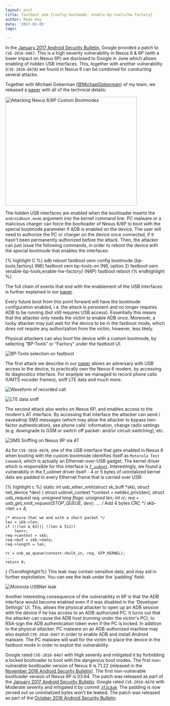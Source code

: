 ```yaml
---
layout: post
title: fastboot oem {config bootmode, enable-bp-tools/hw-factory}
author: Roee Hay
date: '2017-01-05'
tags:

---
```


In the [January 2017 Android Security Bulletin](https://source.android.com/security/bulletin/2017-01-01.html), Google provided a patch to `CVE-2016-8467`.
This is a high severity vulnerability in Nexus 6 & 6P (with a lower impact on Nexus 6P) we disclosed to Google in June which allows enabling of hidden USB interfaces. This, together with another vulnerability (`CVE-2016-6678`) we found in Nexus 6 can be combined for conducting several attacks.

Together with Michael Goberman ([@MichaelGoberman](https://twitter.com/MichaelGoberman)) of my team, we released a [paper] with all of the technical details:

<a href="https://www.docdroid.net/dxKUj5c/attacking-nexus-6-6p-custom-bootmodes.pdf.html"><img alt="Attacking Nexus 6/6P Custom Bootmodes" title="Attacking Nexus 6/6P Custom Bootmodes" src="/images/cve-2016-8467-paper.png" width="416px" height="344px"></a>

The hidden USB interfaces are enabled when the bootloader inserts the `androidboot.mode` argument into the kernel command line. PC malware or a malicious charger can force the bootloader of Nexus 6/6P to boot with the special bootmode parameter if ADB is enabled on the device. The user will need to authorize the PC or charger on the device once connected, if it hasn't been permanently authorized before the attack. Then, the attacker can just issue the following commands, in order to reboot the device with the special bootmode that enables the interfaces:

{% highlight C %}
adb reboot
fastboot oem config bootmode {bp-tools,factory} (N6)
fastboot oem bp-tools-on (N6, option 2)
fastboot oem {enable-bp-tools,enable-hw-factory} (N6P)
fastboot reboot
{% endhighlight %}

The full chain of events that end with the enablement of the USB interfaces is further explained in our [paper].

Every future boot from this point forward will have the bootmode configuration enabled, i.e. the attack is persistent and no longer requires ADB to be running (but still requires USB access). Essentially this means that the attacker only needs the victim to enable ADB once. Moreover, a lucky attacker may just wait for the device to be in the fastboot mode, which does not require any authorization from the victim, however, less likely.

Physical attackers can also boot the device with a custom bootmode, by selecting “BP-Tools” or “Factory” under the fastboot UI.

![BP-Tools selection on fastboot](/images/bp-tools-6p.png)


The first attack we describe in our [paper] allows an adversary with USB access to the device, to practically own the Nexus 6 modem, by accessing its diagnostics interface. For example we managed to record phone calls (UMTS vocoder frames), sniff LTE data and much more.

![Waveform of recorded call](/images/waveform.png)


![LTE data sniff](/images/lte_data_sniff.png)

The second attack also works on Nexus 6P, and enables access to the modem's AT interface. By accessing that interface the attacker can send / eavesdrop SMS messages (which may allow the attacker to bypass two-factor authentication), see phone calls' information, change radio settings (e.g. downgrade to GSM or switch off packet- and/or circuit-switching), etc.

![SMS Sniffing on Nexus 6P via AT](/images/6p_sms_sniff.png)


As for `CVE-2016-6678`, one of the USB interface that gets enabled in Nexus 6 when booting with the custom bootmode identifies itself as `Motorola Test Comamnd`, which is actually an Ethernet-over-USB gadget. The kernel driver which is responsible for this interface is [`f_usbnet`](https://android.googlesource.com/kernel/msm.git/+/android-msm-shamu-3.10-marshmallow/drivers/usb/gadget/f_usbnet.c). Interestingly, we found a vulnerabiliy in the f_usbnet driver itself - 4 or 5 bytes of uninitalized kernel data are padded to every Ethernet frame that is carried over USB:

{% highlight c %}
static int usb_ether_xmit(struct sk_buff *skb, struct net_device *dev) {
	struct usbnet_context *context = netdev_priv(dev);
	struct usb_request *req;
	unsigned long flags;
	unsigned len;
	int rc;
	req = usb_get_xmit_request(STOP_QUEUE, dev);
	....
	/* Add 4 bytes CRC */
	skb->len += 4;

	/* ensure that we end with a short packet */
	len = skb->len;
	if (!(len & 63)|| !(len & 511))
		len++;
	req->context = skb;
	req->buf = skb->data;
	req->length = len;

	rc = usb_ep_queue(context->bulk_in, req, GFP_KERNEL);
	....
	return 0;
}
{%endhighlight%}
 This leak may contain sensitive data, and may aid in further exploitation. You can see the leak under the 'padding' field:

![Motorola USBNet leak](/images/usbnet_leak.png)

Another interesting consequence of the vulnerability in 6P is that the ADB interface would become enabled even if it was disabled in the 'Developer Settings' UI. This, allows the physical attacker to open up an ADB session with the device if he has access to an ADB-authorized PC. It turns out that the attacker can cause the ADB host (running under the victim's PC), to RSA-sign the ADB authentication token even if the PC is locked. In addition to the physical attacker, PC malware on an ADB-authorized machine may also exploit `CVE-2016-8467` in order to enable ADB and install Android malware. The PC malware will wait for the victim to place the device in the fastboot mode in order to exploit the vulnerability.

Google rated `CVE-2016-8467` with High severity and mitigated it by forbidding a locked bootloader to boot with the dangerous boot modes. The first non-vulnerable bootloader version of Nexus 6 is 71.22 (released in the [November 2016 Android Security Bulletin](https://source.android.com/security/bulletin/2016-11-01.html)). The first non-vulnerable bootloader version of Nexus 6P is 03.64. The patch was released as part of the [January 2017 Android Security Bulletin](https://source.android.com/security/bulletin/2017-01-01.html).
Google rated `CVE-2016-6678` with Moderate severity and mitigated it by commit [`3f3c8a8`](https://android.googlesource.com/kernel/msm/+/3f3c8a8313ff7995498d6e794f67650c8ba8072d). The padding is now zeroed out so uninitialized bytes won't be leaked. The patch was released as part of the [October 2016 Android Security Bulletin](https://source.android.com/security/bulletin/2016-10-01.html).


[paper]: https://www.docdroid.net/dxKUj5c/attacking-nexus-6-6p-custom-bootmodes.pdf.html "paper"
